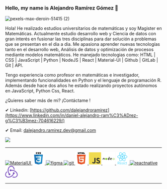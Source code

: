

### Hello, my name is Alejandro Ramírez Gómez 👋


![pexels-max-deroin-51415 (2)](https://user-images.githubusercontent.com/58791994/124398821-a08d8380-dccc-11eb-990f-c45f929547b8.jpg)


Hola! He realizado estudios universitarios de matemáticas y soy Magister en Matemáticas. Actualmente estudio desarrollo web y Ciencia de datos con gran interés en fusionar las tres disciplinas para dar solución a problemas que se presentan en el dia a dia. Me apasiona aprender nuevas tecnologías tanto en el desarrollo web, Análisis de datos y optimización de procesos mediante modelos matemáticos. He manejado tecnologias como: HTML | CSS | JavaScript | Python | NodeJS | React | Material-UI | Github | GitLab | Git | API.

Tengo experiencia como profesor en matemáticas e investigador, implementando funcionalidades en Python y el lenguaje de programación R. Además desde hace dos años he estado realizando proyectos autónomos en JavaScript, Python Css, React.

¿Quieres saber más de mi? ¡Contáctame !

✔ Linkedin: [https://github.com/dalejandroramirez](https://www.linkedin.com/in/daniel-alejandro-ram%C3%ADrez-g%C3%B3mez-704616229/) 

✔ Email: dalejandro.ramirez.dev@gmail.com

<!-- 
![Anurag's GitHub stats](https://github-readme-stats.vercel.app/api?username=dalejandroramirez&show_icons=true&theme=radical)
**** -->

<p aling="center">
<img src='https://github-readme-stats.vercel.app/api?username=dalejandroramirez&show_icons=true&theme=radical' />
</p>

********
<p align="left"> <a href="https://mui.com/" target="_blank"> <img src="https://user-images.githubusercontent.com/58791994/181413029-2fa2600b-c7a5-4270-a09a-eac363e18077.png" alt="MaterialUI" width="40" height="40"/> </a> <a href="https://www.w3schools.com/css/" target="_blank"> <img src="https://raw.githubusercontent.com/devicons/devicon/master/icons/css3/css3-original-wordmark.svg" alt="css3" width="40" height="40"/> </a><a href="https://www.figma.com/" target="_blank"> <img src="https://www.vectorlogo.zone/logos/figma/figma-icon.svg" alt="figma" width="40" height="40"/> </a> <a href="https://git-scm.com/" target="_blank"> <img src="https://www.vectorlogo.zone/logos/git-scm/git-scm-icon.svg" alt="git" width="40" height="40"/> </a> <a href="https://www.w3.org/html/" target="_blank"> <img src="https://raw.githubusercontent.com/devicons/devicon/master/icons/html5/html5-original-wordmark.svg" alt="html5" width="40" height="40"/> </a> <a href="https://developer.mozilla.org/en-US/docs/Web/JavaScript" target="_blank"> <img src="https://raw.githubusercontent.com/devicons/devicon/master/icons/javascript/javascript-original.svg" alt="javascript" width="40" height="40"/> </a> <a href="https://nodejs.org" target="_blank"> <img src="https://raw.githubusercontent.com/devicons/devicon/master/icons/nodejs/nodejs-original-wordmark.svg" alt="nodejs" width="40" height="40"/> </a> <a href="https://reactjs.org/" target="_blank"> <img src="https://raw.githubusercontent.com/devicons/devicon/master/icons/react/react-original-wordmark.svg" alt="react" width="40" height="40"/> </a> <a href="https://reactnative.dev/" target="_blank"> <img src="https://reactnative.dev/img/header_logo.svg" alt="reactnative" width="40" height="40"/> </a> <a href="https://redux.js.org" target="_blank"> <img src="https://raw.githubusercontent.com/devicons/devicon/master/icons/redux/redux-original.svg" alt="redux" width="40" height="40"/> </a>


 </p>

<hr/>

